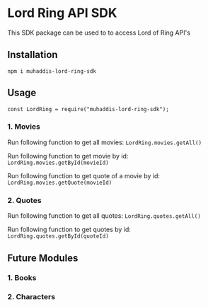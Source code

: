 # Lord Ring API SDK
This SDK package can be used to to access Lord of Ring API's

## Installation
```npm i muhaddis-lord-ring-sdk```

## Usage
```const LordRing = require("muhaddis-lord-ring-sdk");```

### 1. Movies

Run following function to get all movies:
```LordRing.movies.getAll()```

Run following function to get movie by id:
```LordRing.movies.getById(movieId)```

Run following function to get quote of a movie by id:
```LordRing.movies.getQuote(movieId)```

### 2. Quotes

Run following function to get all quotes:
```LordRing.quotes.getAll()```

Run following function to get quotes by id:
```LordRing.quotes.getById(quoteId)```

## Future Modules
### 1. Books
### 2. Characters